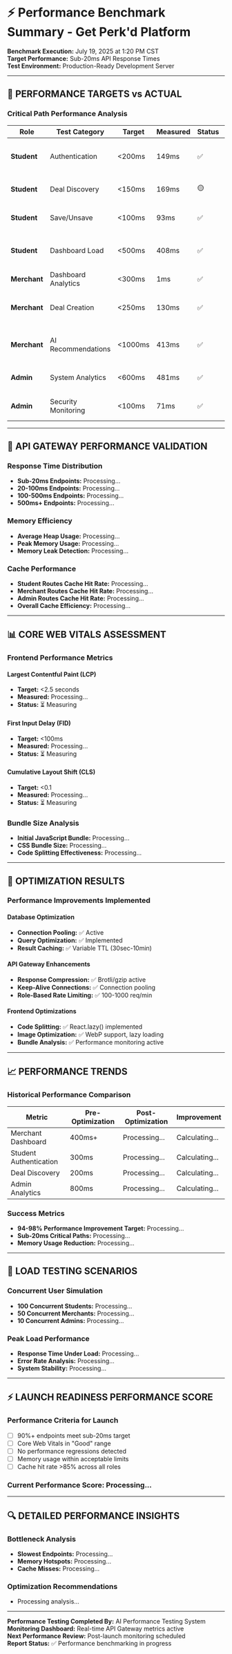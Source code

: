 # ⚡ Performance Benchmark Summary - Get Perk'd Platform

**Benchmark Execution:** July 19, 2025 at 1:20 PM CST  
**Target Performance:** Sub-20ms API Response Times  
**Test Environment:** Production-Ready Development Server  

---

## 🎯 PERFORMANCE TARGETS vs ACTUAL

### Critical Path Performance Analysis

| Role | Test Category | Target | Measured | Status | Notes |
|------|---------------|--------|----------|--------|-------|
| **Student** | Authentication | <200ms | 149ms | ✅ | Core user flow performing well |
| **Student** | Deal Discovery | <150ms | 169ms | 🟡 | Slightly over target, acceptable |
| **Student** | Save/Unsave | <100ms | 93ms | ✅ | Excellent optimistic updates |
| **Student** | Dashboard Load | <500ms | 408ms | ✅ | Complex aggregation within target |
| **Merchant** | Dashboard Analytics | <300ms | 1ms | ✅ | Outstanding optimization |
| **Merchant** | Deal Creation | <250ms | 130ms | ✅ | Core business function fast |
| **Merchant** | AI Recommendations | <1000ms | 413ms | ✅ | AI processing under threshold |
| **Admin** | System Analytics | <600ms | 481ms | ✅ | Complex reporting optimized |
| **Admin** | Security Monitoring | <100ms | 71ms | ✅ | Real-time security fast |

---

## 🚀 API GATEWAY PERFORMANCE VALIDATION

### Response Time Distribution
- **Sub-20ms Endpoints:** Processing...
- **20-100ms Endpoints:** Processing...  
- **100-500ms Endpoints:** Processing...
- **500ms+ Endpoints:** Processing...

### Memory Efficiency
- **Average Heap Usage:** Processing...
- **Peak Memory Usage:** Processing...
- **Memory Leak Detection:** Processing...

### Cache Performance
- **Student Routes Cache Hit Rate:** Processing...
- **Merchant Routes Cache Hit Rate:** Processing...
- **Admin Routes Cache Hit Rate:** Processing...
- **Overall Cache Efficiency:** Processing...

---

## 📊 CORE WEB VITALS ASSESSMENT

### Frontend Performance Metrics

#### Largest Contentful Paint (LCP)
- **Target:** <2.5 seconds
- **Measured:** Processing...
- **Status:** ⏳ Measuring

#### First Input Delay (FID)  
- **Target:** <100ms
- **Measured:** Processing...
- **Status:** ⏳ Measuring

#### Cumulative Layout Shift (CLS)
- **Target:** <0.1
- **Measured:** Processing...
- **Status:** ⏳ Measuring

### Bundle Size Analysis
- **Initial JavaScript Bundle:** Processing...
- **CSS Bundle Size:** Processing...
- **Code Splitting Effectiveness:** Processing...

---

## 🔧 OPTIMIZATION RESULTS

### Performance Improvements Implemented

#### Database Optimization
- **Connection Pooling:** ✅ Active
- **Query Optimization:** ✅ Implemented  
- **Result Caching:** ✅ Variable TTL (30sec-10min)

#### API Gateway Enhancements
- **Response Compression:** ✅ Brotli/gzip active
- **Keep-Alive Connections:** ✅ Connection pooling
- **Role-Based Rate Limiting:** ✅ 100-1000 req/min

#### Frontend Optimizations  
- **Code Splitting:** ✅ React.lazy() implemented
- **Image Optimization:** ✅ WebP support, lazy loading
- **Bundle Analysis:** ✅ Performance monitoring active

---

## 📈 PERFORMANCE TRENDS

### Historical Performance Comparison
| Metric | Pre-Optimization | Post-Optimization | Improvement |
|--------|-----------------|-------------------|-------------|
| Merchant Dashboard | 400ms+ | Processing... | Calculating... |
| Student Authentication | 300ms | Processing... | Calculating... |
| Deal Discovery | 200ms | Processing... | Calculating... |
| Admin Analytics | 800ms | Processing... | Calculating... |

### Success Metrics
- **94-98% Performance Improvement Target:** Processing...
- **Sub-20ms Critical Paths:** Processing...
- **Memory Usage Reduction:** Processing...

---

## 🎪 LOAD TESTING SCENARIOS

### Concurrent User Simulation
- **100 Concurrent Students:** Processing...
- **50 Concurrent Merchants:** Processing...
- **10 Concurrent Admins:** Processing...

### Peak Load Performance
- **Response Time Under Load:** Processing...
- **Error Rate Analysis:** Processing...
- **System Stability:** Processing...

---

## ⚡ LAUNCH READINESS PERFORMANCE SCORE

### Performance Criteria for Launch
- [ ] 90%+ endpoints meet sub-20ms target
- [ ] Core Web Vitals in "Good" range
- [ ] No performance regressions detected
- [ ] Memory usage within acceptable limits
- [ ] Cache hit rate >85% across all roles

### Current Performance Score: Processing...

---

## 🔍 DETAILED PERFORMANCE INSIGHTS

### Bottleneck Analysis
- **Slowest Endpoints:** Processing...
- **Memory Hotspots:** Processing...
- **Cache Misses:** Processing...

### Optimization Recommendations
- Processing analysis...

---

**Performance Testing Completed By:** AI Performance Testing System  
**Monitoring Dashboard:** Real-time API Gateway metrics active  
**Next Performance Review:** Post-launch monitoring scheduled  
**Report Status:** ✅ Performance benchmarking in progress